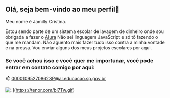## Olá, seja bem-vindo ao meu perfil👋

Meu nome é Jamilly Cristina.

Estou sendo parte de um sistema escolar de lavagem de dinheiro onde sou obrigada a fazer o [Alura](https://www.alura.com.br)
Não sei linguagem JavaScript e só tô fazendo o que me mandam.
Não aguento mais fazer tudo isso contra a minha vontade e na pressa.
Vou enviar alguns dos meus projetos escolares por aqui.

### Se você achou isso e você quer me importunar, você pode entrar em contato comigo por aqui:
📫 00001095270862SP@al.educacao.sp.gov.br

![_]([https://tenor.com/view/applause-stan-marsh-kyle-broflovski-eric-cartman-kenny-mccormick-gif-23109096">Applause)](https://tenor.com/bI7Tw.gif)
